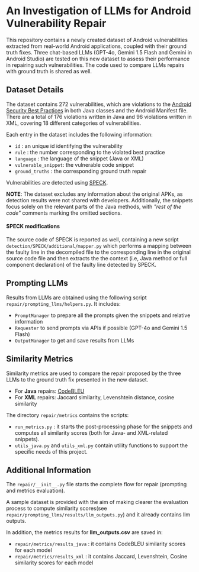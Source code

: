 # An Investigation of LLMs for Android Vulnerability Repair 

This repository contains a newly created dataset of Android vulnerabilities extracted from real-world Android applications, coupled with their ground truth fixes. Three chat-based LLMs (GPT-4o, Gemini 1.5 Flash and Gemini in Android Studio) are tested on this new dataset to assess their performance in repairing such vulnerabilities. The code used to compare LLMs repairs with ground truth is shared as well.

## Dataset Details

The dataset contains 272 vulnerabilities, which are violations to the [Android Security Best Practices](https://developer.android.com/privacy-and-security/security-tips) in both Java classes and the Android Manifest file. There are a total of 176 violations written in Java and 96 violations written in XML, covering 18 different categories of vulnerabilities.

Each entry in the dataset includes the following information:

-   `id`                : an unique id identifying the vulnerability
-   `rule`              : the number corresponding to the violated best practice
-   `language`          : the language of the snippet (Java or XML)
-   `vulnerable_snippet`: the vulnerable code snippet
-   `ground_truths`     : the corresponding ground truth repair

Vulnerabilities are detected using [SPECK](https://github.com/SPRITZ-Research-Group/SPECK).

**NOTE**: The dataset excludes any information about the original APKs, as detection results were not shared with developers. Additionally, the snippets focus solely on the relevant parts of the Java methods, with *"rest of the code"* comments marking the omitted sections.

#### SPECK modifications

The source code of SPECK is reported as well, containing a new script `detection/SPECK/additional/mapper.py` which performs a mapping between the faulty line in the decompiled file to the corresponding line in the original source code file and then extracts the the context (i.e, Java method or full component declaration) of the faulty line detected by SPECK.

## Prompting LLMs

Results from LLMs are obtained using the following script `repair/prompting_llms/helpers.py`. It includes:

- `PromptManager` to prepare all the prompts given the snippets and relative information
- `Requester` to send prompts via APIs if possible (GPT-4o and Gemini 1.5 Flash)
- `OutputManager` to get and save results from LLMs

## Similarity Metrics 

Similarity metrics are used to compare the repair proposed by the three LLMs to the ground truth fix presented in the new dataset. 

- For **Java** repairs: [CodeBLEU](https://github.com/microsoft/CodeXGLUE/tree/main/Code-Code/code-to-code-trans)
- For **XML** repairs: Jaccard similarity, Levenshtein distance, cosine similarity 

The directory `repair/metrics` contains the scripts:

- `run_metrics.py` : it starts the post-processing phase for the snippets and computes all similarity scores (both for Java- and XML-related snippets).
- `utils_java.py` and `utils_xml.py` contain utility functions to support the specific needs of this project.

## Additional Information

The `repair/__init__.py` file starts the complete flow for repair (prompting and metrics evaluation).

A sample dataset is provided with the aim of making clearer the evaluation process to compute similarity scores(see `repair/prompting_llms/results/llm_outputs.py`) and it already contains llm outputs.

In addition, the metrics results for **llm_outputs.csv** are saved in:
- `repair/metrics/results_java` : it contains CodeBLEU similarity scores for each model
- `repair/metrics/results_xml`  : it contains Jaccard, Levenshtein, Cosine similarity scores for each model


